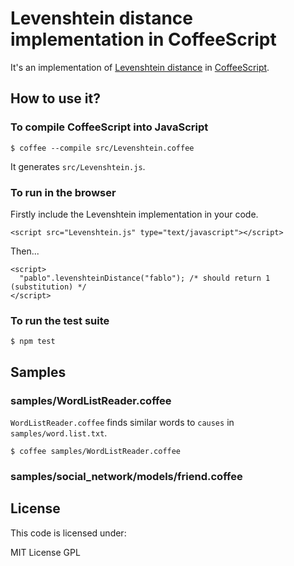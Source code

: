 # Levenshtein distance implementation in CoffeeScript

It's an implementation of [Levenshtein distance](http://en.wikipedia.org/wiki/Levenshtein_distance) in [CoffeeScript](http://coffeescript.org).

## How to use it?

### To compile CoffeeScript into JavaScript

    $ coffee --compile src/Levenshtein.coffee

It generates `src/Levenshtein.js`.

### To run in the browser

Firstly include the Levenshtein implementation in your code.

    <script src="Levenshtein.js" type="text/javascript"></script>

Then...

    <script>
      "pablo".levenshteinDistance("fablo"); /* should return 1 (substitution) */
    </script>

### To run the test suite

    $ npm test

## Samples

### samples/WordListReader.coffee

`WordListReader.coffee` finds similar words to `causes` in `samples/word.list.txt`.

    $ coffee samples/WordListReader.coffee

### samples/social_network/models/friend.coffee

## License

This code is licensed under:

MIT License GPL
